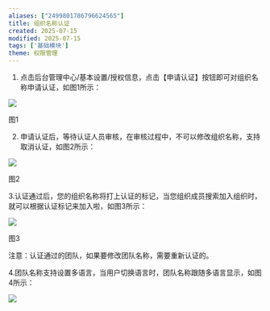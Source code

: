 ```yaml
---
aliases: ["2499801786796624565"]
title: 组织名称认证
created: 2025-07-15
modified: 2025-07-15
tags: ['基础模块']
theme: 权限管理
---
```


1. 点击后台管理中心/基本设置/授权信息，点击【申请认证】按钮即可对组织名称申请认证，如图1所示：

![](https://myhelpdoc.oss-cn-heyuan.aliyuncs.com/mdimages/66434a7c149d44b754c5792db79d32a1.jpg)

图1

2. 申请认证后，等待认证人员审核，在审核过程中，不可以修改组织名称，支持取消认证，如图2所示：

![](https://myhelpdoc.oss-cn-heyuan.aliyuncs.com/mdimages/cf9ca3092b3c871f29f5c05d9fea9677.jpg)

图2

3.认证通过后，您的组织名称将打上认证的标记，当您组织成员搜索加入组织时，就可以根据认证标记来加入啦，如图3所示：

![](https://myhelpdoc.oss-cn-heyuan.aliyuncs.com/mdimages/880905498d69476ed64550375400fb77.jpg)

图3

注意：认证通过的团队，如果要修改团队名称，需要重新认证的。

4.团队名称支持设置多语言，当用户切换语言时，团队名称跟随多语言显示，如图4所示：

![](https://myhelpdoc.oss-cn-heyuan.aliyuncs.com/mdimages/d7a0da1df306d137ca537513fe3f0736.jpg)

